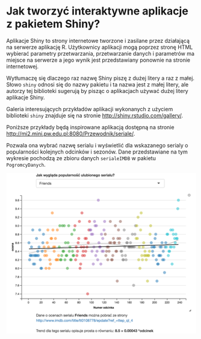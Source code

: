 # Jak tworzyć interaktywne aplikacje z pakietem Shiny?

Aplikacje Shiny to strony internetowe tworzone i zasilane przez działającą na serwerze aplikację R. Użytkownicy aplikacji mogą poprzez stronę HTML wybierać parametry przetwarzania, przetwarzanie danych i parametrów ma miejsce na serwerze a jego wynik jest przedstawiany ponownie na stronie internetowej.

Wytłumaczę się dlaczego raz nazwę Shiny piszę z dużej litery a raz z małej. Słowo `shiny` odnosi się do nazwy pakietu i ta nazwa jest z małej litery, ale autorzy tej biblioteki sugerują by pisząc o aplikacjach używać dużej litery aplikacje Shiny.

Galeria interesujących przykładów aplikacji wykonanych z użyciem biblioteki `shiny` znajduje się na stronie http://shiny.rstudio.com/gallery/. 

Poniższe przykłady będą inspirowane aplikacją dostępną na stronie http://mi2.mini.pw.edu.pl:8080/Przewodnik/seriale/. 

Pozwala ona wybrać nazwę serialu i wyświetlić dla wskazanego serialy o popularności kolejnych odcinków i sezonów. Dane przedstawiane na tym wykresie pochodzą ze zbioru danych `serialeIMDB` w pakietu `PogromcyDanych`.

![Aplikacja Shiny z informacjami o serialach](shiny/shiny01.png)
